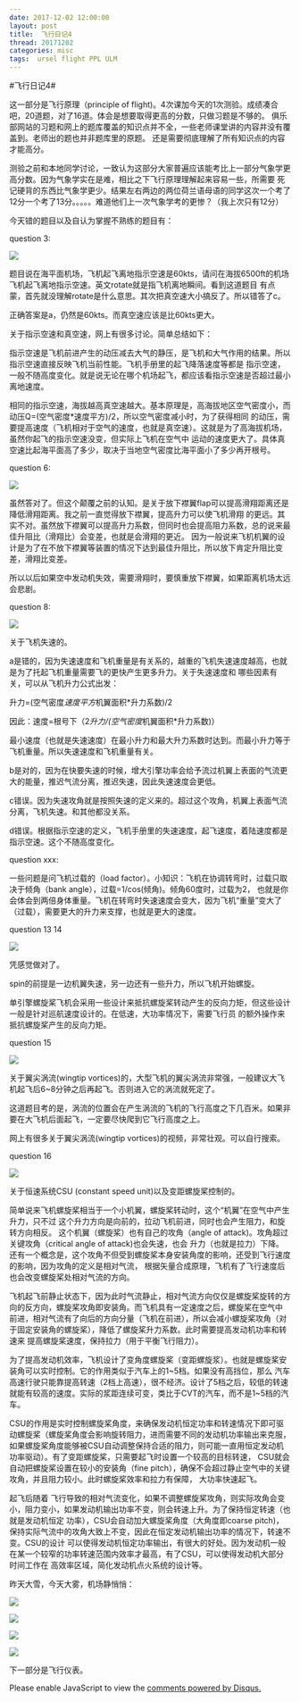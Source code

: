 ```yaml
---
date: 2017-12-02 12:00:00
layout: post
title: 	飞行日记4
thread: 20171202
categories: misc
tags:  ursel flight PPL ULM
---
```


#飞行日记4#  
  
这一部分是飞行原理（principle of flight)。4次课加今天的1次测验。成绩凑合吧，20道题，对了16道。体会是想要取得更高的分数，只做习题是不够的。
俱乐部网站的习题和网上的题库覆盖的知识点并不全，一些老师课堂讲的内容并没有覆盖到。老师出的题也并非题库里的原题。
还是需要彻底理解了所有知识点的内容才能高分。

测验之前和本地同学讨论，一致认为这部分大家普遍应该能考比上一部分气象学更高分数。因为气象学实在是难，相比之下飞行原理理解起来容易一些，所需要
死记硬背的东西比气象学更少。结果左右两边的两位荷兰语母语的同学这次一个考了12分一个考了13分。。。。。难道他们上一次气象学考的更惨？（我上次只有12分）

今天错的题目以及自认为掌握不熟练的题目有：

question 3:

![](../media/q3.jpg)

题目说在海平面机场，飞机起飞离地指示空速是60kts，请问在海拔6500ft的机场飞机起飞离地指示空速。英文rotate就是指飞机离地瞬间。看到这道题目
有点蒙，首先就没理解rotate是什么意思。其次把真空速大小搞反了。所以错答了c。

正确答案是a，仍然是60kts。而真空速应该是比60kts更大。

关于指示空速和真空速，网上有很多讨论。简单总结如下：

指示空速是飞机前进产生的动压减去大气的静压，是飞机和大气作用的结果。所以指示空速直接反映飞机当前性能。飞机手册里的起飞降落速度等都是
指示空速，一般不随高度变化。就是说无论在哪个机场起飞，都应该看指示空速是否超过最小离地速度。

相同的指示空速，海拔越高真空速越大。基本原理是，高海拔地区空气密度小，而动压Q=(空气密度*速度平方)/2，所以空气密度减小时，为了获得相同
的动压，需要提高速度（飞机相对于空气的速度，也就是真空速）。这就是为了高海拔机场，虽然你起飞的指示空速没变，但实际上飞机在空气中
运动的速度更大了。具体真空速比起海平面高了多少，取决于当地空气密度比海平面小了多少再开根号。

question 6:

![](../media/q6.jpg)

虽然答对了。但这个颠覆之前的认知。是关于放下襟翼flap可以提高滑翔距离还是降低滑翔距离。我之前一直觉得放下襟翼，提高升力可以使飞机滑翔
的更远。其实不对。虽然放下襟翼可以提高升力系数，但同时也会提高阻力系数，总的说来最佳升阻比（滑翔比）会变差，也就是会滑翔的更近。
因为一般说来飞机机翼的设计是为了在不放下襟翼等装置的情况下达到最佳升阻比，所以放下肯定升阻比变差，滑翔比变差。

所以以后如果空中发动机失效，需要滑翔时，要慎重放下襟翼，如果距离机场太远会悲剧。

question 8:

![](../media/q8.jpg)

关于飞机失速的。

a是错的，因为失速速度和飞机重量是有关系的，越重的飞机失速速度越高，也就是为了托起飞机重量需要飞的更快产生更多升力。关于失速速度和
哪些因素有关，可以从飞机升力公式出发：

升力=(空气密度*速度平方*机翼面积*升力系数)/2

因此：速度=根号下（2*升力/(空气密度*机翼面积*升力系数)）

最小速度（也就是失速速度）在最小升力和最大升力系数时达到。而最小升力等于飞机重量。所以失速速度和飞机重量有关。

b是对的，因为在快要失速的时候，增大引擎功率会给予流过机翼上表面的气流更大的能量，推迟气流分离，推迟失速，因此失速速度会更低。

c错误。因为失速攻角就是按照失速的定义来的。超过这个攻角，机翼上表面气流分离，飞机失速。和其他都没关系。

d错误。根据指示空速的定义，飞机手册里的失速速度，起飞速度，着陆速度都是指示空速。这个不随高度变化。

question xxx:

一些问题是问飞机过载的（load factor）。小知识：飞机在协调转弯时，过载只取决于倾角（bank angle），过载=1/cos(倾角)。倾角60度时，过载为2，
也就是你会体会到两倍身体重量。飞机在转弯时失速速度会变大，因为飞机“重量”变大了（过载），需要更大的升力来支撑，也就是更大的速度。

question 13 14

![](../media/q13-14.jpg)

凭感觉做对了。

spin的前提是一边机翼失速，另一边还有一些升力，所以飞机开始螺旋。

单引擎螺旋桨飞机会采用一些设计来抵抗螺旋桨转动产生的反向力矩，但这些设计一般是针对巡航速度设计的。在低速，大功率情况下，需要飞行员
的额外操作来抵抗螺旋桨产生的反向力矩。

question 15

![](../media/q15.jpg)

关于翼尖涡流(wingtip vortices)的，大型飞机的翼尖涡流非常强，一般建议大飞机起飞后6~8分钟之后再起飞。否则进入它的涡流就死定了。

这道题目考的是，涡流的位置会在产生涡流的飞机的飞行高度之下几百米。如果非要在大飞机后面起飞，一定要尽快爬到它飞行高度之上。

网上有很多关于翼尖涡流(wingtip vortices)的视频，非常壮观。可以自行搜索。

question 16

![](../media/q16.jpg)

关于恒速系统CSU (constant speed unit)以及变距螺旋桨控制的。

简单说来飞机螺旋桨相当于一个小机翼，螺旋桨转动时，这个“机翼”在空气中产生升力，只不过
这个升力方向是向前的，拉动飞机前进，同时也会产生阻力，和旋转方向相反。
这个机翼（螺旋桨）也有自己的攻角（angle of attack)。攻角超过关键攻角（critical angle of attack)也会失速，也会
升力（也就是拉力）下降。还有一个概念是，这个攻角不但受到螺旋桨本身安装角度的影响，还受到飞行速度的影响，因为攻角的定义是相对气流，
根据矢量合成原理，飞机有了飞行速度后也会改变螺旋桨处相对气流的方向。

飞机起飞前静止状态下，因为此时气流静止，相对气流方向仅仅是螺旋桨旋转的方向的反方向，螺旋桨攻角即安装角。而飞机具有一定速度之后，螺旋桨在空气中
前进，相对气流有了向后的方向分量（飞机在前进），所以会减小螺旋桨攻角（对于固定安装角的螺旋桨），降低了螺旋桨升力系数。此时需要提高发动机功率和转速来
提高螺旋桨速度，保持拉力（用于平衡飞行阻力）。

为了提高发动机效率，飞机设计了变角度螺旋桨（变距螺旋浆）。也就是螺旋桨安装角可以实时控制。它的作用类似于汽车上的1~5档。如果没有高挡位，那么
汽车高速行驶只能靠提高转速（2档上高速），很不经济。设计了5档之后，较低的转速就能有较高的速度。实际的浆距连续可变，类比于CVT的汽车，而不是1~5档的汽车。

CSU的作用是实时控制螺旋桨角度，来确保发动机恒定功率和转速情况下即可驱动螺旋桨（螺旋桨角度会影响旋转阻力，进而需要不同的发动机功率输出来克服，
如果螺旋桨角度能够被CSU自动调整保持合适的阻力，则可能一直用恒定发动机功率驱动）。有了变距螺旋桨，只需要起飞时设置一个较高的目标转速，
CSU就会自动把螺旋桨设置在较小的安装角（fine pitch），确保不会超过静止空气中的关键攻角，并且阻力较小。此时螺旋桨效率和拉力有保障，
大功率快速起飞。

起飞后随着
飞行导致的相对气流变化，如果不调整螺旋桨攻角，则实际攻角会变小，阻力变小，如果发动机输出功率不变，则会转速上升。为了保持恒定转速（也就是发动机恒定
功率），CSU会自动加大螺旋桨角度（大角度即coarse pitch)，保持实际气流中的攻角大致上不变，因此在恒定发动机输出功率的情况下，转速不变。CSU的设计
可以使得发动机恒定功率输出，有很大的好处。因为发动机一般在某一个较窄的功率转速范围内效率才最高，有了CSU，可以使得发动机大部分时间工作在
高效率区域，简化发动机点火系统的设计等。

昨天大雪，今天大雾，机场静悄悄：

![](../media/ebul-20171202-1.jpg)

![](../media/ebul-20171202-2.jpg)

![](../media/ebul-20171202-3.jpg)

![](../media/ebul-20171202-4.jpg)

下一部分是飞行仪表。

<div id="disqus_thread"></div>
<script type="text/javascript">
    /* * * CONFIGURATION VARIABLES: EDIT BEFORE PASTING INTO YOUR WEBPAGE * * */
    var disqus_shortname = 'jiaoxianjun'; // required: replace example with your forum shortname

    /* * * DON'T EDIT BELOW THIS LINE * * */
    (function() {
        var dsq = document.createElement('script'); dsq.type = 'text/javascript'; dsq.async = true;
        dsq.src = '//' + disqus_shortname + '.disqus.com/embed.js';
        (document.getElementsByTagName('head')[0] || document.getElementsByTagName('body')[0]).appendChild(dsq);
    })();
</script>
<noscript>Please enable JavaScript to view the <a href="http://disqus.com/?ref_noscript">comments powered by Disqus.</a></noscript>


<script>
  (function(i,s,o,g,r,a,m){i['GoogleAnalyticsObject']=r;i[r]=i[r]||function(){
  (i[r].q=i[r].q||[]).push(arguments)},i[r].l=1*new Date();a=s.createElement(o),
  m=s.getElementsByTagName(o)[0];a.async=1;a.src=g;m.parentNode.insertBefore(a,m)
  })(window,document,'script','//www.google-analytics.com/analytics.js','ga');

  ga('create', 'UA-56112029-1', 'auto');
  ga('send', 'pageview');

</script>
